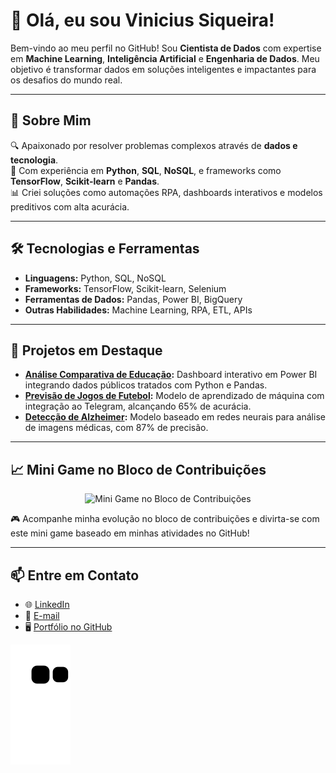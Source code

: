 # 👋 Olá, eu sou Vinicius Siqueira!  

Bem-vindo ao meu perfil no GitHub! Sou **Cientista de Dados** com expertise em **Machine Learning**, **Inteligência Artificial** e **Engenharia de Dados**. Meu objetivo é transformar dados em soluções inteligentes e impactantes para os desafios do mundo real.

---

## 🚀 Sobre Mim

🔍 Apaixonado por resolver problemas complexos através de **dados e tecnologia**.  
🧠 Com experiência em **Python**, **SQL**, **NoSQL**, e frameworks como **TensorFlow**, **Scikit-learn** e **Pandas**.  
📊 Criei soluções como automações RPA, dashboards interativos e modelos preditivos com alta acurácia.  

---

## 🛠️ Tecnologias e Ferramentas
- **Linguagens:** Python, SQL, NoSQL  
- **Frameworks:** TensorFlow, Scikit-learn, Selenium  
- **Ferramentas de Dados:** Pandas, Power BI, BigQuery  
- **Outras Habilidades:** Machine Learning, RPA, ETL, APIs  

---

## 🌟 Projetos em Destaque

- **[Análise Comparativa de Educação](https://github.com/vinisique/analise-educacao):** Dashboard interativo em Power BI integrando dados públicos tratados com Python e Pandas.  
- **[Previsão de Jogos de Futebol](https://github.com/vinisique/previsao-jogos):** Modelo de aprendizado de máquina com integração ao Telegram, alcançando 65% de acurácia.  
- **[Detecção de Alzheimer](https://github.com/vinisique/deteccao-alzheimer):** Modelo baseado em redes neurais para análise de imagens médicas, com 87% de precisão.  

---

## 📈 Mini Game no Bloco de Contribuições

<div align="center">
  <img src="https://github.com/vinisique/vinisique/raw/main/contribution_game.gif" alt="Mini Game no Bloco de Contribuições" />
</div>

🎮 Acompanhe minha evolução no bloco de contribuições e divirta-se com este mini game baseado em minhas atividades no GitHub!  

---

## 📫 Entre em Contato
- 🌐 [LinkedIn](https://www.linkedin.com/in/vinicius-siqueira1)  
- 📧 [E-mail](mailto:vinniesique@gmail.com)  
- 🖥️ [Portfólio no GitHub](https://github.com/vinisique)

![Snake animation](https://github.com/vinisique/vinisique/raw/output/github-contribution-grid-snake.svg)
